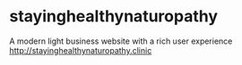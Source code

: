 # stayinghealthynaturopathy
A modern light business website with a rich user experience http://stayinghealthynaturopathy.clinic
